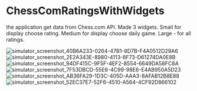 # ChessComRatingsWithWidgets

the application get data from Chess.com API. 
Made 3 widgets. Small for display choose rating. Medium for display choose daily game. Large - for all ratings. 

![simulator_screenshot_40B6A233-0264-47B1-8D7B-F4A0512D29A6](https://user-images.githubusercontent.com/112486564/234206858-1aa9f9b5-6349-499b-b7e4-2933a17d8f84.png)
![simulator_screenshot_2E2A343E-8980-4113-8F73-D61274DA0E8B](https://user-images.githubusercontent.com/112486564/234206898-028cc302-94c1-437d-9d01-515974e0af72.png)
![simulator_screenshot_94DF415C-9F5F-4EF2-8554-6649DA58FC8A](https://user-images.githubusercontent.com/112486564/234206938-744c7fc1-6217-4cfe-93b0-b2ade399d164.png)
![simulator_screenshot_7F53DBCD-55E6-4C99-98E6-E4AB950A5D23](https://user-images.githubusercontent.com/112486564/234206982-29e7f63b-3170-49d1-a3dc-c991d75d8923.png)
![simulator_screenshot_AB36FA29-1D3C-405D-AAA3-8AFAB12B8E88](https://user-images.githubusercontent.com/112486564/234206993-b669ffc4-021c-440b-821b-e84933dcb6c3.png)
![simulator_screenshot_52EC37E7-52F6-4510-A564-4CF92D866102](https://user-images.githubusercontent.com/112486564/234207121-acd12421-ac08-46ce-8500-73e6db17231e.png)

